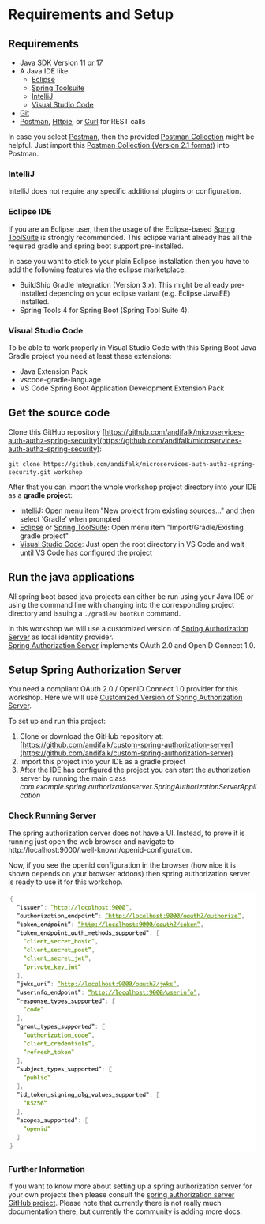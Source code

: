 # Requirements and Setup

## Requirements

* [Java SDK](https://adoptium.net/) Version 11 or 17
* A Java IDE like
  * [Eclipse](https://www.eclipse.org/downloads)
  * [Spring Toolsuite](https://spring.io/tools)
  * [IntelliJ](https://www.jetbrains.com/idea/download)
  * [Visual Studio Code](https://code.visualstudio.com)
* [Git](https://git-scm.com)
* [Postman](https://www.getpostman.com/downloads), [Httpie](https://httpie.org/#installation), or [Curl](https://curl.haxx.se/download.html) for REST calls

In case you select [Postman](https://www.getpostman.com/downloads), then the provided [Postman Collection](oidc_workshop.postman_collection.json) might be helpful.
Just import this [Postman Collection (Version 2.1 format)](oidc_workshop.postman_collection.json) into Postman.

### IntelliJ

IntelliJ does not require any specific additional plugins or configuration.

### Eclipse IDE

If you are an Eclipse user, then the usage of the Eclipse-based [Spring ToolSuite](https://spring.io/tools) is strongly recommended.
This eclipse variant already has all the required gradle and spring boot support pre-installed.

In case you want to stick to your plain Eclipse installation then you have to add the following features via the
eclipse marketplace: 

* BuildShip Gradle Integration (Version 3.x). This might be already pre-installed depending 
on your eclipse variant (e.g. Eclipse JavaEE) installed.
* Spring Tools 4 for Spring Boot (Spring Tool Suite 4).

### Visual Studio Code

To be able to work properly in Visual Studio Code with this Spring Boot Java Gradle project you need at least these extensions:

* Java Extension Pack
* vscode-gradle-language
* VS Code Spring Boot Application Development Extension Pack

## Get the source code
                       
Clone this GitHub repository [https://github.com/andifalk/microservices-auth-authz-spring-security](https://github.com/andifalk/microservices-auth-authz-spring-security):

```
git clone https://github.com/andifalk/microservices-auth-authz-spring-security.git workshop
```

After that you can import the whole workshop project directory into your IDE as a __gradle project__:

* [IntelliJ](https://www.jetbrains.com/idea): Open menu item "New project from existing sources..." and then select 'Gradle' when prompted
* [Eclipse](https://www.eclipse.org/) or [Spring ToolSuite](https://spring.io/tools): Open menu item "Import/Gradle/Existing gradle project"
* [Visual Studio Code](https://code.visualstudio.com/): Just open the root directory in VS Code and wait until VS Code has configured the project

## Run the java applications

All spring boot based java projects can either be run using your Java IDE or using the command line
with changing into the corresponding project directory and issuing a `./gradlew bootRun` command.

In this workshop we will use a customized version of [Spring Authorization Server](https://github.com/spring-projects/spring-authorization-server) as local identity provider.  
[Spring Authorization Server](https://github.com/spring-projects/spring-authorization-server) implements OAuth 2.0 and OpenID Connect 1.0.

## Setup Spring Authorization Server

You need a compliant OAuth 2.0 / OpenID Connect 1.0 provider for this workshop.
Here we will use [Customized Version of Spring Authorization Server](https://github.com/andifalk/custom-spring-authorization-server).

To set up and run this project:

1. Clone or download the GitHub repository at: [https://github.com/andifalk/custom-spring-authorization-server](https://github.com/andifalk/custom-spring-authorization-server)
2. Import this project into your IDE as a gradle project
3. After the IDE has configured the project you can start the authorization server by running the main class _com.example.spring.authorizationserver.SpringAuthorizationServerApplication_

### Check Running Server

The spring authorization server does not have a UI. Instead, to prove it is running just open the web browser and navigate to http://localhost:9000/.well-known/openid-configuration.

Now, if you see the openid configuration in the browser (how nice it is shown depends on your browser addons) then spring authorization server is ready to use it for this workshop.

![Openid Configuration](openid_config.png)

### Further Information

If you want to know more about setting up a spring authorization server for your own projects 
then please consult the [spring authorization server GitHub project](https://github.com/spring-projects/spring-authorization-server).
Please note that currently there is not really much documentation there, but currently the community is adding more docs.